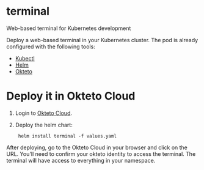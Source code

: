 # terminal
Web-based terminal for Kubernetes development

Deploy a web-based terminal in your Kubernetes cluster. The pod is already configured with the following tools:
- [Kubectl](https://kubernetes.io/docs/tasks/tools/install-kubectl/)
- [Helm](https://github.com/helm/helm)
- [Okteto](https://github.com/okteto/okteto)


# Deploy it in Okteto Cloud

1. Login to [Okteto Cloud](https://cloud.okteto.com).
1. Deploy the helm chart: 

        helm install terminal -f values.yaml
        

After deploying, go to the Okteto Cloud in your browser and click on the URL. You'll need to confirm your okteto identity to access the terminal. The terminal will have access to everything in your namespace.
